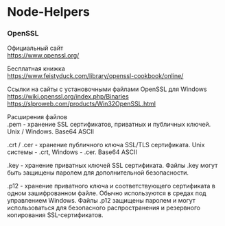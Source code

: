 # Node-Helpers  

### OpenSSL
Официальный сайт  
https://www.openssl.org/  

Бесплатная книжка  
https://www.feistyduck.com/library/openssl-cookbook/online/  

Ссылки на сайты с установочными файлами OpenSSL для Windows  
https://wiki.openssl.org/index.php/Binaries  
https://slproweb.com/products/Win32OpenSSL.html  

Расширения файлов  
.pem - хранение SSL сертификатов, приватных и публичных ключей. Unix / Windows. Base64 ASCII  

.crt / .cer - хранение публичного ключа SSL/TLS сертификата. Unix системы - .crt, Windows - .cer. Base64 ASCII  

.key - хранение приватных ключей SSL сертификата. Файлы .key могут быть защищены паролем для дополнительной безопасности.  

.p12 - хранение приватного ключа и соответствующего сертификата в одном зашифрованном файле. Обычно используются в средах под управлением Windows. Файлы .p12 защищены паролем и могут использоваться для безопасного распространения и резервного копирования SSL-сертификатов.

